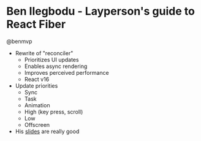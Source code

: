 Ben Ilegbodu - Layperson's guide to React Fiber
===============================================

@benmvp

* Rewrite of "reconciler"
  * Prioritizes UI updates
  * Enables async rendering
  * Improves perceived performance
  * React v16
* Update priorities
  * Sync
  * Task
  * Animation
  * High (key press, scroll)
  * Low
  * Offscreen
* His [slides](http://www.benmvp.com/slides/2017/reactrally/fiber.html#/) are really good
